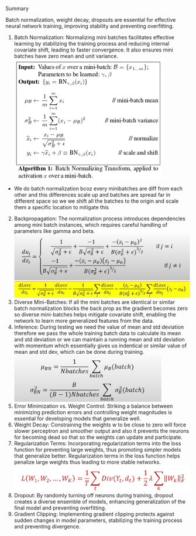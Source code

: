 Summary

Batch normalization, weight decay, dropouts are essential for effective neural network training, improving stability and preventing overfitting.

1. Batch Normalization: Normalizing mini batches facilitates effective learning by stabilizing the training process and reducing internal covariate shift, leading to faster convergence. It also ensures mini batches have zero mean and unit variance.
![alt text](./images/8_image_3.png)
- We do batch normalization bcoz every minibatches are diff from each other and this differences scale up and batches are spread far in different space so we we shift all the batches to the origin and scale them a specific location to mitigate this
2. Backpropagation: The normalization process introduces dependencies among mini batch instances, which requires careful handling of parameters like gamma and beta.
![alt text](./images/8_image_4.png)
![alt text](./images/8_image_5.png)
2. Diverse Mini-Batches: If all the mini batches are identical or similar batch normalization blocks the back prop as the gradient becomes zero so diverse mini-batches helps mitigate covariate shift, enabling the network to learn more generalized features from the data.
2. Inference: During testing we need the value of mean and std deviation therefore we pass the whole training batch data to calculate its mean and std deviation or we can maintain a running mean and std deviation with momentum which essentially gives us indentical or similar value of mean and std dev, which can be done during training.
![alt text](./images/8_image_6.png)
2. Error Minimization vs. Weight Control: Striking a balance between minimizing prediction errors and controlling weight magnitudes is essential for developing models that generalize well.
2. Weight Decay: Constraining the weights w to be close to zero will force slower perceptron and smoother output and also it prevents the neurons for becoming dead so that so the weights can update and participate.
2. Regularization Terms: Incorporating regularization terms into the loss function for preventing large weights, thus promoting simpler models that generalize better. Regularization terms in the loss function helps penalize large weights thus leading to more stable networks.
![alt text](./images/8_image_7.png)
2. Dropout: By randomly turning off neurons during training, dropout creates a diverse ensemble of models, enhancing generalization of the final model and preventing overfitting.
2. Gradient Clipping: Implementing gradient clipping protects against sudden changes in model parameters, stabilizing the training process and preventing divergence.